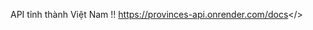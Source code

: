 API tỉnh thành Việt Nam !! 
<a href ='https://provinces-api.onrender.com/docs'>https://provinces-api.onrender.com/docs</>
